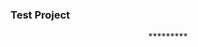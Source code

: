 ### Test Project

<!--
<p align="left" > <img src="assets/img/test.jpg" width="1000px"/> </p>
-->

<p align="center">*********</p>

